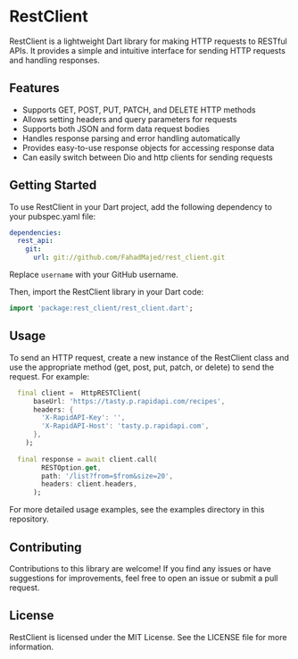 # RestClient

RestClient is a lightweight Dart library for making HTTP requests to RESTful APIs. It provides a simple and intuitive interface for sending HTTP requests and handling responses.

## Features

- Supports GET, POST, PUT, PATCH, and DELETE HTTP methods
- Allows setting headers and query parameters for requests
- Supports both JSON and form data request bodies
- Handles response parsing and error handling automatically
- Provides easy-to-use response objects for accessing response data
- Can easily switch between Dio and http clients for sending requests

## Getting Started

To use RestClient in your Dart project, add the following dependency to your pubspec.yaml file:

```yaml
dependencies:
  rest_api:
    git:
      url: git://github.com/FahadMajed/rest_client.git
```

Replace `username` with your GitHub username.

Then, import the RestClient library in your Dart code:

```dart
import 'package:rest_client/rest_client.dart';
```

## Usage

To send an HTTP request, create a new instance of the RestClient class and use the appropriate method (get, post, put, patch, or delete) to send the request. For example:

```dart
  final client =  HttpRESTClient(
      baseUrl: 'https://tasty.p.rapidapi.com/recipes',
      headers: {
        'X-RapidAPI-Key': '',
        'X-RapidAPI-Host': 'tasty.p.rapidapi.com',
      },
    );
 
  final response = await client.call(
        RESTOption.get,
        path: '/list?from=$from&size=20',
        headers: client.headers,
      );
```


For more detailed usage examples, see the examples directory in this repository.

## Contributing

Contributions to this library are welcome! If you find any issues or have suggestions for improvements, feel free to open an issue or submit a pull request.

## License

RestClient is licensed under the MIT License. See the LICENSE file for more information.
